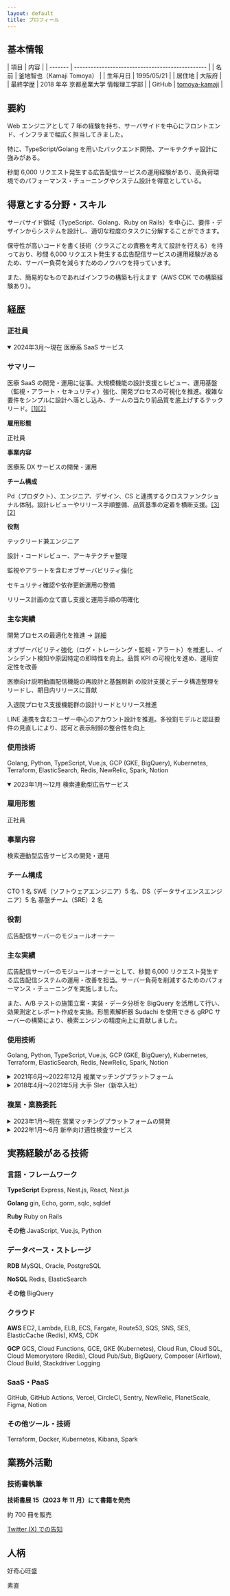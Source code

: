 ```yaml
---
layout: default
title: プロフィール
---
```


## 基本情報

| 項目 | 内容 |
| -------
| ------------------------------------------------
|
| 名前 | 釜地智也（Kamaji Tomoya） |
| 生年月日 | 1995/05/21 |
| 居住地 | 大阪府 |
| 最終学歴 | 2018 年卒 京都産業大学 情報理工学部 |
| GitHub | [tomoya-kamaji](https://github.com/tomoya-kamaji) |

## 要約

Web エンジニアとして 7 年の経験を持ち、サーバサイドを中心にフロントエンド、インフラまで幅広く担当してきました。

特に、TypeScript/Golang を用いたバックエンド開発、アーキテクチャ設計に強みがある。

秒間 6,000 リクエスト発生する広告配信サービスの運用経験があり、高負荷環境でのパフォーマンス・チューニングやシステム設計を得意としている。

## 得意とする分野・スキル

サーバサイド領域（TypeScript、Golang、Ruby on Rails）を中心に、要件・デザインからシステムを設計し、適切な粒度のタスクに分解することができます。

保守性が高いコードを書く技術（クラスごとの責務を考えて設計を行える）を持っており、秒間 6,000 リクエスト発生する広告配信サービスの運用経験があるため、サーバー負荷を減らすためのノウハウを持っています。

また、簡易的なものであればインフラの構築も行えます（AWS CDK での構築経験あり）。

## 経歴

### 正社員

<details class="job-history" open markdown="1">
<summary>2024年3月～現在 医療系 SaaS サービス</summary>

### サマリー

医療 SaaS の開発・運用に従事。大規模機能の設計支援とレビュー、運用基盤（監視・アラート・セキュリティ）強化、開発プロセスの可視化を推進。複雑な要件をシンプルに設計へ落とし込み、チームの当たり前品質を底上げするテックリード。[[1]](https://www.notion.so/22dc73424b1a4879a5620a1cb66c3870?pvs=21)[[2]](https://docs.google.com/spreadsheets/d/1UEJMjHXHkMC5osmILUGZX12gM6juYiBEgRPFJmw7oCo#gid=0)

**雇用形態**

正社員

**事業内容**

医療系 DX サービスの開発・運用

**チーム構成**

Pd（プロダクト）、エンジニア、デザイン、CS と連携するクロスファンクショナル体制。設計レビューやリリース手順整備、品質基準の定着を横断支援。[[3]](https://www.notion.so/DS-1cb6851f4ae280f9bfc7d09336e36a3a?pvs=21)[[2]](https://docs.google.com/spreadsheets/d/1UEJMjHXHkMC5osmILUGZX12gM6juYiBEgRPFJmw7oCo#gid=0)

**役割**

テックリード兼エンジニア

設計・コードレビュー、アーキテクチャ整理

監視やアラートを含むオブザーバビリティ強化

セキュリティ確認や依存更新運用の整備

リリース計画の立て直し支援と運用手順の明確化

### 主な実績

開発プロセスの最適化を推進 → [詳細](jobs/2025/process.md)

オブザーバビリティ強化（ログ・トレーシング・監視・アラート）を推進し、インシデント検知や原因特定の即時性を向上。品質 KPI の可視化を進め、運用安定性を改善

医療向け説明動画配信機能の再設計と基盤刷新 の設計支援とデータ構造整理をリードし、期日内リリースに貢献

入退院プロセス支援機能群の設計リードとリリース推進

LINE 連携を含むユーザー中心のアカウント設計を推進。多役割モデルと認証要件の見直しにより、認可と表示制御の整合性を向上

### 使用技術

Golang, Python, TypeScript, Vue.js, GCP (GKE, BigQuery), Kubernetes, Terraform, ElasticSearch, Redis, NewRelic, Spark, Notion

</details>

<details class="job-history" open markdown="1">
<summary>2023年1月～12月 検索連動型広告サービス</summary>

### 雇用形態

正社員

### 事業内容

検索連動型広告サービスの開発・運用

### チーム構成

CTO 1 名
SWE（ソフトウェアエンジニア）5 名、DS（データサイエンスエンジニア）5 名
基盤チーム（SRE）2 名

### 役割

広告配信サーバーのモジュールオーナー

### 主な実績

広告配信サーバーのモジュールオーナーとして、秒間 6,000 リクエスト発生する広告配信システムの運用・改善を担当。サーバー負荷を削減するためのパフォーマンス・チューニングを実施しました。

また、A/B テストの施策立案・実装・データ分析を BigQuery を活用して行い、効果測定とレポート作成を実施。形態素解析器 Sudachi を使用できる gRPC サーバーの構築により、検索エンジンの精度向上に貢献しました。

### 使用技術

Golang, Python, TypeScript, Vue.js, GCP (GKE, BigQuery), Kubernetes, Terraform, ElasticSearch, Redis, NewRelic, Spark, Notion

</details>

<details class="job-history" markdown="1">
<summary>2021年6月～2022年12月 複業マッチングプラットフォーム</summary>

### 雇用形態

正社員

### 事業内容

複業マッチングプラットフォームの開発・運用

### チーム構成

CTO 1 名、CDO 1 名、PdM 1 名
フロントエンド 2 名、サーバサイド 1 名（私）、デザイナー 1 名

### 役割

専任サーバサイドエンジニア

### 主な実績

Rails から Node.js (TypeScript)への DDD 設計でのリプレイスを実施。ドメインモデル図の作成、アーキテクチャ設計、テーブル設計、API 設計、実装を担当しました。

ユーザ検索機能では全文検索エンジン（ElasticSearch）を実装し、パフォーマンス・チューニングにより検索速度を大幅改善。企業の登録処理のフルリプレイスでは、複雑なビジネスロジックを DDD で整理し保守性を向上させました。

テスト基盤の構築では、ユースケース層とインフラ層のテスト分割を行い、Jest によるテスト実装でカバレッジを向上。OpenAPI (StopLight)の導入・運用により、フロントエンドとの連携をスムーズにする API ドキュメント整備を実施。Sentry 導入による障害対応の効率化、BigQuery を用いた施策検証用データ分析も行いました。

### 使用技術

TypeScript, Node.js, Express, TypeORM, Ruby on Rails, Next.js, React, ElasticSearch, Redis, PostgreSQL, Sentry, Firebase, BigQuery, Payjp, Figma, Notion

</details>

<details class="job-history" markdown="1">
<summary>2018年4月～2021年5月 大手 SIer（新卒入社）</summary>

### 概要

大手メーカー向け基幹システムの開発に従事。3 年間で 20 以上の案件に参画し、要件定義からテストまでの工程を担当。業務効率化ツールの開発や Notion の導入など、チーム全体の生産性向上にも貢献。

### 使用技術

Oracle, Java（基幹システム開発）

[→ 詳細を見る](jobs/2018-sier.md)

</details>

### 複業・業務委託

<details class="job-history" markdown="1">
<summary>2023年1月～現在 営業マッチングプラットフォームの開発</summary>

### 雇用形態

業務委託

### 事業内容

営業マッチングプラットフォームの開発

### チーム構成

プロダクトオーナー（社長）1 名、SWE 2 名、デザイナー 1 名

### 役割

サーバサイド開発、インフラ構築

### 主な担当業務

AWS CDK によるインフラリソースの構築、アーキテクチャ設計、Nest.js でのサーバサイド開発、テスト環境の整備、CI/CD の構築を担当しました。

### 使用技術

TypeScript, Nest.js, Prisma, Next.js, React, StyledComponent, AWS, AWS CDK, Vercel, PlanetScale

</details>

<details class="job-history" markdown="1">
<summary>2022年1月～6月 新卒向け適性検査サービス</summary>

### 雇用形態

業務委託（月稼働 40〜50 時間）

### 事業内容

相性がわかる適性検査サービス

### 主な担当業務

Nest.js による API 作成、設計からテストまでを担当。ベトナム人メンバーがいたためドキュメントは英語で作成し、仕様について齟齬が発生しないようにドキュメントに残すことを徹底しました。

また、稼働時間が短くバグが起きるとリリースにリードタイムが発生してしまうため、テストを手厚く書くことでリリースのリードタイムを短縮しました。

### 使用技術

TypeScript, Nest.js

</details>

## 実務経験がある技術

### 言語・フレームワーク

**TypeScript**
Express, Nest.js, React, Next.js

**Golang**
gin, Echo, gorm, sqlc, sqldef

**Ruby**
Ruby on Rails

**その他**
JavaScript, Vue.js, Python

### データベース・ストレージ

**RDB**
MySQL, Oracle, PostgreSQL

**NoSQL**
Redis, ElasticSearch

**その他**
BigQuery

### クラウド

**AWS**
EC2, Lambda, ELB, ECS, Fargate, Route53, SQS, SNS, SES, ElasticCache (Redis), KMS, CDK

**GCP**
GCS, Cloud Functions, GCE, GKE (Kubernetes), Cloud Run, Cloud SQL, Cloud Memorystore (Redis), Cloud Pub/Sub, BigQuery, Composer (Airflow), Cloud Build, Stackdriver Logging

### SaaS・PaaS

GitHub, GitHub Actions, Vercel, CircleCI, Sentry, NewRelic, PlanetScale, Figma, Notion

### その他ツール・技術

Terraform, Docker, Kubernetes, Kibana, Spark

## 業務外活動

### 技術書執筆

**技術書展 15（2023 年 11 月）にて書籍を発売**

約 700 冊を販売

[Twitter (X) での告知](https://x.com/tomoya_sakusaku/status/1723167574983356558?s=20)

## 人柄

好奇心旺盛

素直
